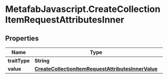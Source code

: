 # MetafabJavascript.CreateCollectionItemRequestAttributesInner

## Properties

Name | Type | Description | Notes
------------ | ------------- | ------------- | -------------
**traitType** | **String** |  | 
**value** | [**CreateCollectionItemRequestAttributesInnerValue**](CreateCollectionItemRequestAttributesInnerValue.md) |  | 


